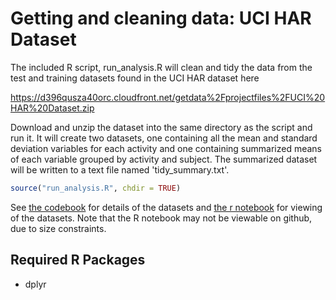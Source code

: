 # Getting and cleaning data: UCI HAR Dataset

The included R script, run_analysis.R will clean and tidy the data from the test and training datasets found in the UCI HAR dataset here

https://d396qusza40orc.cloudfront.net/getdata%2Fprojectfiles%2FUCI%20HAR%20Dataset.zip

Download and unzip the dataset into the same directory as the script and run it. It will create two datasets, one containing all the mean and standard deviation variables for each activity and one containing summarized means of each variable grouped by activity and subject. The summarized dataset will be written to a text file named 'tidy_summary.txt'.

```R
source("run_analysis.R", chdir = TRUE)
```

See [the codebook](Codebook.md) for details of the datasets and [the r notebook](codebook.nb.html) for viewing of the datasets. Note that the R notebook may not be viewable on github, due to size constraints.

## Required R Packages
* dplyr
